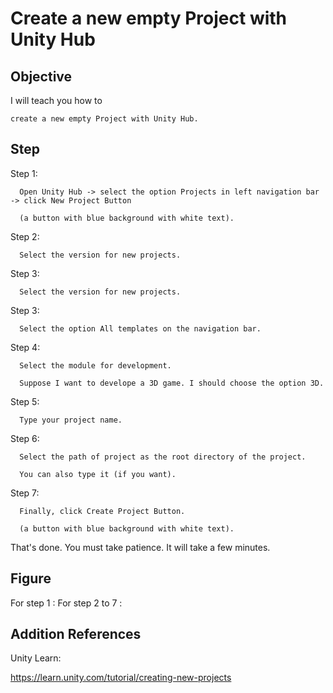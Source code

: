 # Create a new empty Project with Unity Hub
## Objective
I will teach you how to 
    
    create a new empty Project with Unity Hub.

## Step
Step 1: 

      Open Unity Hub -> select the option Projects in left navigation bar -> click New Project Button 
      
      (a button with blue background with white text). 
      
Step 2: 

      Select the version for new projects.
      
Step 3: 

      Select the version for new projects.
      
Step 3: 

      Select the option All templates on the navigation bar.    
      
 Step 4: 

      Select the module for development. 
      
      Suppose I want to develope a 3D game. I should choose the option 3D.
      
   
  Step 5: 

      Type your project name.
      
  Step 6: 

      Select the path of project as the root directory of the project. 
      
      You can also type it (if you want).
      
  Step 7: 

      Finally, click Create Project Button.
      
      (a button with blue background with white text). 
 
 That's done. You must take patience. It will take a few minutes.

## Figure
For step 1 :
For step 2 to 7 :

## Addition References

Unity Learn:

https://learn.unity.com/tutorial/creating-new-projects
      
      
